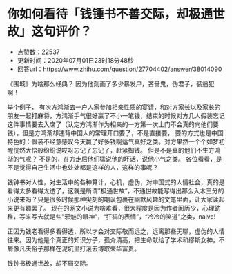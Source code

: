 # 你如何看待「钱锺书不善交际，却极通世故」这句评价？
- 点赞数：22537
- 更新时间：2020年07月01日23时18分48秒
- 回答url：https://www.zhihu.com/question/27704402/answer/38014090
<body>
 <p data-pid="8rjgyLyX">《围城》为啥那么经典？ 因为他刻画了多少暴发户，吝啬鬼，伪君子，装逼犯啊！</p>
 <p data-pid="fUWRLEqS">举个例子， 有次方鸿渐去一户人家参加相亲性质的宴请，和对方家长以及家长的朋友一起打麻将，方鸿渐手气很好赢了不小一笔钱，结束的时候对方几人假装忘记这件事情要去入席了（认定方鸿渐作为相亲的一方第一次上门不会真的向他们要钱），但是方鸿渐却违背中国人的常理开口要了，不是直接要， 要的方式也是中国特色的：假装不经意感叹今天赢了好多钱啊运气真好之类。对方果然一个个如梦初醒恍然大悟般纷纷说哎呀忘记了忘记了，赶紧掏钱。 但是不是真的他们不生方鸿渐的气呢？ 不是的，在方走后他们猛说他的坏话，说他小气之类。 各位看看，是不是觉得自己生活中也处处都是这样的人，这样的事呢？</p>
 <p data-pid="SYyAQonb">钱钟书对人性，对生活中的各种算计，心机，虚伪，对中国式的人情社会，真的是看得太多看得太透了，这就是所谓”极通世故“，不通世故能写得出那么入木三分的小说来吗？只是很多时候那种尖刻的嘲讽包裹在幽默风趣的文笔里面，让大家读起来更有趣罢了。 现在的网文小说为啥难看，很大程度是因为作者阅历少，心理幼稚，写来写去就是些"邪魅的眼神”，“狂狷的表情”，“冷冷的笑道”之类，naive!</p>
 <p data-pid="qVQyEQkC">正因为钱老看得多看得透，所以才会对交际敬而远之，远离那些无聊，虚伪的人情往来。因为他是个真正的知识分子，孤介清高，把生命献给了学术和缪斯女神，不屑像凡夫俗子那样在泥坑里打滚去博取荣华富贵。</p>
 <p data-pid="PwpbuPyh">钱钟书极通世故，却不屑交际。</p>
</body>
